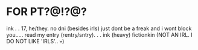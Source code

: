  # FOR PT?@!?@?

ink . . 17, he/they.
no dni (besides irls) just dont be a freak and i wont block you..... read my entry (rentry/sntry). . . ink (heavy) fictionkin (NOT AN IRL. I DO NOT LIKE 'IRLS'.. 💀)




